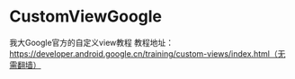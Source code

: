# CustomViewGoogle
我大Google官方的自定义view教程
教程地址：https://developer.android.google.cn/training/custom-views/index.html（无需翻墙）
